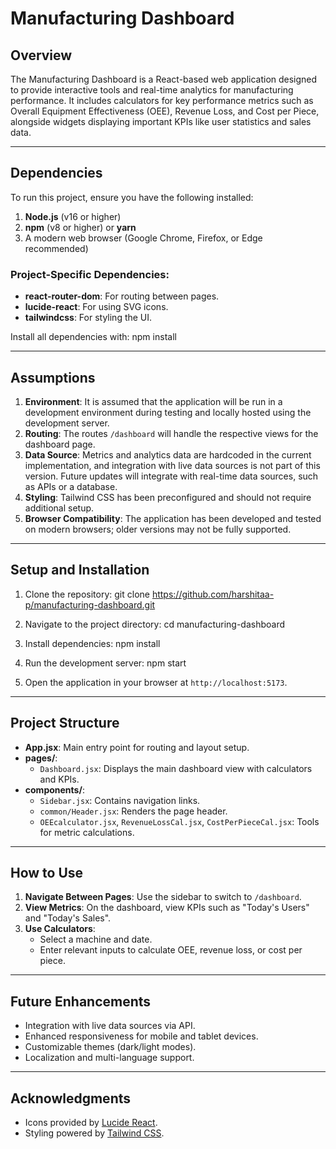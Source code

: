 # Manufacturing Dashboard

## Overview

The Manufacturing Dashboard is a React-based web application designed to provide interactive tools and real-time analytics for manufacturing performance. It includes calculators for key performance metrics such as Overall Equipment Effectiveness (OEE), Revenue Loss, and Cost per Piece, alongside widgets displaying important KPIs like user statistics and sales data.

---

## Dependencies

To run this project, ensure you have the following installed:

1. **Node.js** (v16 or higher)
2. **npm** (v8 or higher) or **yarn**
3. A modern web browser (Google Chrome, Firefox, or Edge recommended)

### Project-Specific Dependencies:
- **react-router-dom**: For routing between pages.
- **lucide-react**: For using SVG icons.
- **tailwindcss**: For styling the UI.

Install all dependencies with:
npm install

---

## Assumptions

1. **Environment**: It is assumed that the application will be run in a development environment during testing and locally hosted using the development server.
2. **Routing**: The routes `/dashboard`  will handle the respective views for the dashboard page.
3. **Data Source**: Metrics and analytics data are hardcoded in the current implementation, and integration with live data sources is not part of this version. Future updates will integrate with real-time data sources, such as APIs or a database.
4. **Styling**: Tailwind CSS has been preconfigured and should not require additional setup.
5. **Browser Compatibility**: The application has been developed and tested on modern browsers; older versions may not be fully supported.

---

## Setup and Installation

1. Clone the repository:
   git clone https://github.com/harshitaa-p/manufacturing-dashboard.git

2. Navigate to the project directory:
   cd manufacturing-dashboard


3. Install dependencies:
   npm install

4. Run the development server:
   npm start

5. Open the application in your browser at `http://localhost:5173`.

---

## Project Structure

- **App.jsx**: Main entry point for routing and layout setup.
- **pages/**:
  - `Dashboard.jsx`: Displays the main dashboard view with calculators and KPIs.
- **components/**:
  - `Sidebar.jsx`: Contains navigation links.
  - `common/Header.jsx`: Renders the page header.
  - `OEEcalculator.jsx`, `RevenueLossCal.jsx`, `CostPerPieceCal.jsx`: Tools for metric calculations.

---

## How to Use

1. **Navigate Between Pages**: Use the sidebar to switch to `/dashboard`.
2. **View Metrics**: On the dashboard, view KPIs such as "Today's Users" and "Today's Sales".
3. **Use Calculators**:
   - Select a machine and date.
   - Enter relevant inputs to calculate OEE, revenue loss, or cost per piece.

---

## Future Enhancements

- Integration with live data sources via API.
- Enhanced responsiveness for mobile and tablet devices.
- Customizable themes (dark/light modes).
- Localization and multi-language support.

---


## Acknowledgments

- Icons provided by [Lucide React](https://lucide.dev/).
- Styling powered by [Tailwind CSS](https://tailwindcss.com/).


